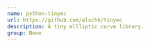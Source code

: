 ```yaml
---
name: python-tinyec
url: https://github.com/alxchk/tinyec
description: A tiny ellliptic curve library.
group: None
---
```

